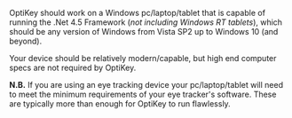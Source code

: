 OptiKey should work on a Windows pc/laptop/tablet that is capable of running the .Net 4.5 Framework (*not including Windows RT tablets*), which should be any version of Windows from Vista SP2 up to Windows 10 (and beyond).

Your device should be relatively modern/capable, but high end computer specs are not required by OptiKey.

**N.B.** If you are using an eye tracking device your pc/laptop/tablet will need to meet the minimum requirements of your eye tracker's software. These are typically more than enough for OptiKey to run flawlessly.
